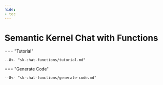 ```yaml
---
hide:
- toc
---
```

# Semantic Kernel Chat with Functions

=== "Tutorial"

    --8<- "sk-chat-functions/tutorial.md"

=== "Generate Code"

    --8<- "sk-chat-functions/generate-code.md"